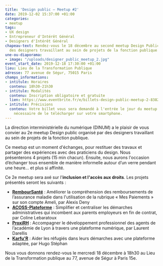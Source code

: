 ```yaml
---
title: 'Design public – Meetup #2'
date: 2019-12-02 15:37:00 +01:00
categories:
- meetup
tags:
- UX design
- Entrepreneur d'Intérêt Général
- Designers d'Intérêt Général
chapeau-text: Rendez-vous le 18 décembre au second meetup Design Public organisé par
  des designers travaillant au sein de projets de la fonction publique.
une-ou-diaporama:
- image: "/uploads/designer_public_meetup_2.jpg"
event_start_date: 2019-12-18 17:30:00 +01:00
lieu: Lieu de la Transformation Publique
adresse: 77 avenue de Ségur, 75015 Paris
champs_informations:
- intitule: Horaires
  contenu: 18h30-21h30
- intitule: Modalités
  contenu: Inscription obligatoire et gratuite
  lien: https://www.eventbrite.fr/e/billets-design-public-meetup-2-83821453223
- intitule: Précisions
  contenu: Votre billet vous sera demandé à l'entrée le jour du meetup. Il est donc
    nécessaire de le télécharger sur votre smartphone.
---
```


La direction interministérielle du numérique (DINUM) a le plaisir de vous convier au 2e meetup Design public organisé par des designers travaillant au sein de projets de la fonction publique.

Ce meetup est un moment d'échanges, pour restituer des travaux et partager des expériences avec des praticiens du design. Nous présenterons 4 projets (15 min chacun). Ensuite, nous aurons l'occasion d’échanger tous ensemble de manière informelle autour d’un verre pendant une heure... et plus si affinité.

Ce 2e meetup sera axé sur l'**inclusion et l'accès aux droits**. Les projets présentés seront les suivants :

* **[RembourSanté](https://entrepreneur-interet-general.etalab.gouv.fr/defis/2019/remboursante.html)** : Améliorer la compréhension des remboursements de l’assurance maladie dans l'utilisation de la rubrique « Mes Paiements » sur son compte Ameli, par Alexis Deny
* **[ACOSS-Plateforme](https://entrepreneur-interet-general.etalab.gouv.fr/defis/2019/acossplateforme.html)** : Simplifier et centraliser les démarches administratives qui incombent aux parents employeurs en fin de contrat, par Coline Lebaratoux
* **[ProxiRH](https://entrepreneur-interet-general.etalab.gouv.fr/defis/2019/proxi-rh.html)** : Accompagner le développement professionnel des agents de l’académie de Lyon à travers une plateforme numérique, par Laurent Darellis
* **[Karfu'R](https://entrepreneur-interet-general.etalab.gouv.fr/defis/2019/karfur.html)** : Aider les réfugiés dans leurs démarches avec une plateforme adaptée, par Hugo Stéphan


Nous vous donnons rendez-vous le mercredi 18 décembre à 18h30 au Lieu de la Transformation publique au 77, avenue de Ségur à Paris 15e.
